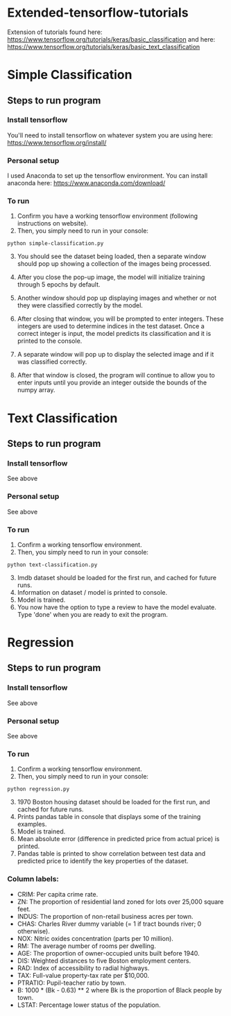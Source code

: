# Extended-tensorflow-tutorials
Extension of tutorials found here: https://www.tensorflow.org/tutorials/keras/basic_classification
and here: https://www.tensorflow.org/tutorials/keras/basic_text_classification

# Simple Classification
## Steps to run program
### Install tensorflow
You'll need to install tensorflow on whatever system you are using here: https://www.tensorflow.org/install/
### Personal setup
I used Anaconda to set up the tensorflow environment. 
You can install anaconda here: https://www.anaconda.com/download/
### To run
1. Confirm you have a working tensorflow environment (following instructions on website). 
2. Then, you simply need to run in your console:
```
python simple-classification.py
```
3. You should see the dataset being loaded, then a separate window should pop up showing a collection of the images
being processed.

4. After you close the pop-up image, the model will initialize training through 5 epochs by default.

5. Another window should pop up displaying images and whether or not they were classified correctly by the model.

6. After closing that window, you will be prompted to enter integers. These integers are used to determine indices in the test
dataset. Once a correct integer is input, the model predicts its classification and it is printed to the console.

7. A separate window will pop up to display the selected image and if it was classified correctly.

8. After that window is closed, the program will continue to allow you to enter inputs until you provide an integer outside
the bounds of the numpy array. 

# Text Classification
## Steps to run program
### Install tensorflow
See above
### Personal setup
See above
### To run
1. Confirm a working tensorflow environment.
2. Then, you simply need to run in your console:
```
python text-classification.py
```
3. Imdb dataset should be loaded for the first run, and cached for future runs.
4. Information on dataset / model is printed to console.
5. Model is trained.
6. You now have the option to type a review to have the model evaluate. Type 'done' when you are ready to exit the program.

# Regression
## Steps to run program
### Install tensorflow
See above
### Personal setup
See above
### To run
1. Confirm a working tensorflow environment.
2. Then, you simply need to run in your console:
```
python regression.py
```
3. 1970 Boston housing dataset should be loaded for the first run, and cached for future runs.
4. Prints pandas table in console that displays some of the training examples.
5. Model is trained.
6. Mean absolute error (difference in predicted price from actual price) is printed.
7. Pandas table is printed to show correlation between test data and predicted price to
identify the key properties of the dataset.

### Column labels:

- CRIM: Per capita crime rate.
- ZN: The proportion of residential land zoned for lots over 25,000 square feet.
- INDUS: The proportion of non-retail business acres per town.
- CHAS: Charles River dummy variable (= 1 if tract bounds river; 0 otherwise).
- NOX: Nitric oxides concentration (parts per 10 million).
- RM: The average number of rooms per dwelling.
- AGE: The proportion of owner-occupied units built before 1940.
- DIS: Weighted distances to five Boston employment centers.
- RAD: Index of accessibility to radial highways.
- TAX: Full-value property-tax rate per $10,000.
- PTRATIO: Pupil-teacher ratio by town.
- B: 1000 * (Bk - 0.63) ** 2 where Bk is the proportion of Black people by town.
- LSTAT: Percentage lower status of the population.